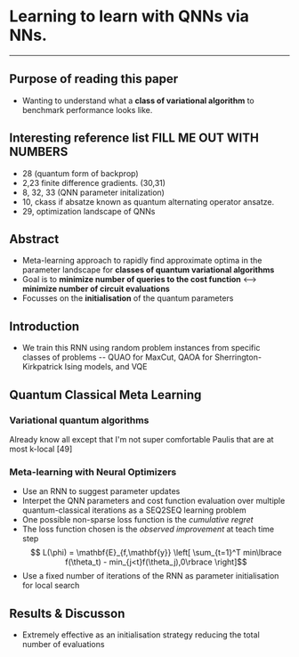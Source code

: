 # Learning to learn with QNNs via NNs.
----
## Purpose of reading this paper
* Wanting to understand what a **class of variational algorithm** to benchmark performance looks like. 

## Interesting reference list **FILL ME OUT WITH NUMBERS**
- 28 (quantum form of backprop)
- 2,23 finite difference gradients. (30,31)
- 8, 32, 33 (QNN parameter initalization)
- 10, ckass if absatze known as quantum alternating operator ansatze.
- 29, optimization landscape of QNNs

## Abstract
* Meta-learning approach to rapidly find approximate optima in the parameter landscape for **classes of quantum variational algorithms**
* Goal is to **minimize number of queries to the cost function** <--> **minimize number of circuit evaluations**
* Focusses on the **initialisation** of the quantum parameters

## Introduction
* We train this RNN using random problem instances from specific classes of problems  -- QUAO for MaxCut, QAOA for Sherrington-Kirkpatrick Ising models, and VQE

## Quantum Classical Meta Learning
### Variational quantum algorithms
Already know all except that I'm not super comfortable Paulis that are at most k-local [49]

### Meta-learning with Neural  Optimizers
- Use an RNN to suggest parameter updates
- Interpet the QNN parameters and cost function evaluation over multiple quantum-classical iterations as a SEQ2SEQ learning problem
- One possible non-sparse loss function is the *cumulative regret*
- The loss function chosen is the *observed improvement* at teach time step
$$ L(\phi) = \mathbf{E}_{f,\mathbf{y}} \left[ \sum_{t=1}^T min\lbrace f(\theta_t) - min_{j<t}f(\theta_j),0\rbrace \right]$$
- Use a fixed number of iterations of the RNN as parameter initialisation for local search

## Results & Discusson
- Extremely effective as an initialisation strategy reducing the total number of evaluations